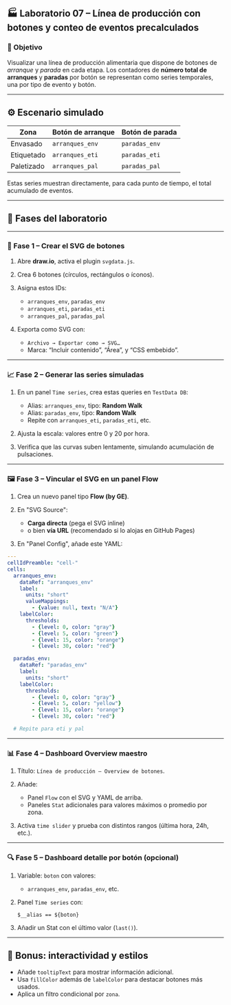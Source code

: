 ## 🏭 Laboratorio 07 – Línea de producción con botones y conteo de eventos precalculados

### 🎯 Objetivo

Visualizar una línea de producción alimentaria que dispone de botones de *arranque* y *parada* en cada etapa. Los contadores de **número total de arranques** y **paradas** por botón se representan como series temporales, una por tipo de evento y botón.

---

## ⚙️ Escenario simulado

| Zona       | Botón de arranque | Botón de parada |
| ---------- | ----------------- | --------------- |
| Envasado   | `arranques_env`   | `paradas_env`   |
| Etiquetado | `arranques_eti`   | `paradas_eti`   |
| Paletizado | `arranques_pal`   | `paradas_pal`   |

Estas series muestran directamente, para cada punto de tiempo, el total acumulado de eventos.

---

## 🧭 Fases del laboratorio

---

### 🔧 Fase 1 – Crear el SVG de botones

1. Abre **draw\.io**, activa el plugin `svgdata.js`.
2. Crea 6 botones (círculos, rectángulos o íconos).
3. Asigna estos IDs:

   * `arranques_env`, `paradas_env`
   * `arranques_eti`, `paradas_eti`
   * `arranques_pal`, `paradas_pal`
4. Exporta como SVG con:

   * `Archivo → Exportar como → SVG…`
   * Marca: “Incluir contenido”, “Área”, y “CSS embebido”.

---

### 📈 Fase 2 – Generar las series simuladas

1. En un panel `Time series`, crea estas queries en `TestData DB`:

   * Alias: `arranques_env`, tipo: **Random Walk**
   * Alias: `paradas_env`, tipo: **Random Walk**
   * Repite con `arranques_eti`, `paradas_eti`, etc.
2. Ajusta la escala: valores entre 0 y 20 por hora.
3. Verifica que las curvas suben lentamente, simulando acumulación de pulsaciones.

---

### 🖼️ Fase 3 – Vincular el SVG en un panel Flow

1. Crea un nuevo panel tipo **Flow (by GE)**.
2. En "SVG Source":

   * **Carga directa** (pega el SVG inline)
   * o bien **vía URL** (recomendado si lo alojas en GitHub Pages)
3. En "Panel Config", añade este YAML:

```yaml
---
cellIdPreamble: "cell-"
cells:
  arranques_env:
    dataRef: "arranques_env"
    label:
      units: "short"
      valueMappings:
        - {value: null, text: "N/A"}
    labelColor:
      thresholds:
        - {level: 0, color: "gray"}
        - {level: 5, color: "green"}
        - {level: 15, color: "orange"}
        - {level: 30, color: "red"}

  paradas_env:
    dataRef: "paradas_env"
    label:
      units: "short"
    labelColor:
      thresholds:
        - {level: 0, color: "gray"}
        - {level: 5, color: "yellow"}
        - {level: 15, color: "orange"}
        - {level: 30, color: "red"}

  # Repite para eti y pal
```

---

### 📊 Fase 4 – Dashboard Overview maestro

1. Título: `Línea de producción – Overview de botones`.
2. Añade:

   * Panel `Flow` con el SVG y YAML de arriba.
   * Paneles `Stat` adicionales para valores máximos o promedio por zona.
3. Activa `time slider` y prueba con distintos rangos (última hora, 24h, etc.).

---

### 🔍 Fase 5 – Dashboard detalle por botón (opcional)

1. Variable: `boton` con valores:

   * `arranques_env`, `paradas_env`, etc.
2. Panel `Time series` con:

   ```
   $__alias == ${boton}
   ```
3. Añadir un Stat con el último valor (`last()`).

---

## 🧪 Bonus: interactividad y estilos

* Añade `tooltipText` para mostrar información adicional.
* Usa `fillColor` además de `labelColor` para destacar botones más usados.
* Aplica un filtro condicional por `zona`.